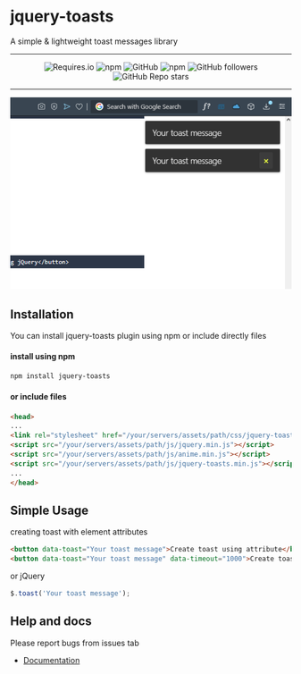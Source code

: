 # jquery-toasts
A simple & lightweight toast messages library

---

<center>

![Requires.io](https://img.shields.io/requires/github/isaeken/jquery-toasts) ![npm](https://img.shields.io/npm/dt/jquery-toasts) ![GitHub](https://img.shields.io/github/license/isaeken/jquery-toasts) ![npm](https://img.shields.io/npm/v/jquery-toasts)
![GitHub followers](https://img.shields.io/github/followers/isaeken?style=social) ![GitHub Repo stars](https://img.shields.io/github/stars/isaeken/jquery-toasts?style=social)

</center>

---

![isaeken/jquery-toasts](https://raw.githubusercontent.com/isaeken/jquery-toasts/master/docs/img/ss.png)

## Installation
You can install jquery-toasts plugin using npm or include directly files

#### install using npm
```bash
npm install jquery-toasts
```
#### or include files
````html
<head>
...
<link rel="stylesheet" href="/your/servers/assets/path/css/jquery-toasts.min.css">
<script src="/your/servers/assets/path/js/jquery.min.js"></script>
<script src="/your/servers/assets/path/js/anime.min.js"></script>
<script src="/your/servers/assets/path/js/jquery-toasts.min.js"></script>
...
</head>
````

## Simple Usage
creating toast with element attributes
````html
<button data-toast="Your toast message">Create toast using attribute</button>
<button data-toast="Your toast message" data-timeout="1000">Create toast using attribute with timeout</button>
````
or jQuery
````javascript
$.toast('Your toast message');
````

## Help and docs
Please report bugs from issues tab
- [Documentation](https://isaeken.github.io/jquery-toasts/)
